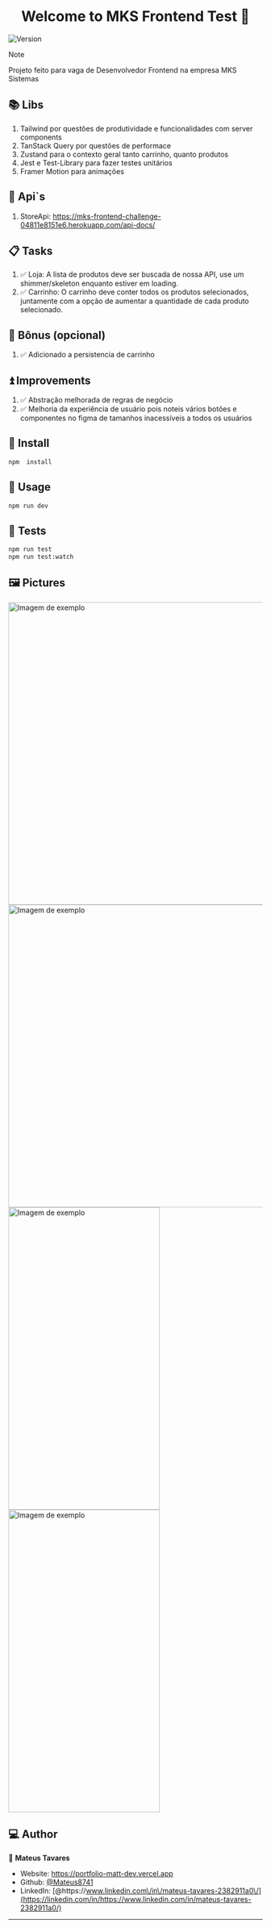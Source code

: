 <h1 align="center">Welcome to MKS Frontend Test 👋</h1>
<p>
  <img alt="Version" src="https://img.shields.io/badge/version-1.0.0-blue.svg?cacheSeconds=2592000" />
</p>

> [!NOTE]
> Projeto feito para vaga de Desenvolvedor Frontend na empresa MKS Sistemas


## 📚 Libs

1. Tailwind por questões de produtividade e funcionalidades com server components
2. TanStack Query por questões de performace
3. Zustand para o contexto geral tanto carrinho, quanto produtos
4. Jest e Test-Library para fazer testes unitários
5. Framer Motion para animações

## 📄 Api`s
1. StoreApi: https://mks-frontend-challenge-04811e8151e6.herokuapp.com/api-docs/

## 📋 Tasks
1. ✅ Loja: A lista de produtos deve ser buscada de nossa API, use um shimmer/skeleton enquanto estiver em loading.
2. ✅ Carrinho: O carrinho deve conter todos os produtos selecionados, juntamente com a opção de aumentar a quantidade de cada produto selecionado.

## 🎁 Bônus (opcional)
1. ✅ Adicionado a persistencia de carrinho

## ⏫ Improvements
1. ✅ Abstração melhorada de regras de negócio
2. ✅ Melhoria da experiência de usuário pois noteis vários botões e componentes no figma de tamanhos inacessíveis a todos os usuários

## 🚀 Install

```sh
npm  install
```

## 📱 Usage

```sh
npm run dev
```

## 🧪 Tests

```sh
npm run test
npm run test:watch
```

## 🖼️ Pictures

<img src="https://github.com/Mateus8741/challenge-frontend-mks/assets/62652109/40b1ba5f-c830-4c5f-bd9f-25eee699fa01" alt="Imagem de exemplo" height="600">

<img src="https://github.com/Mateus8741/challenge-frontend-mks/assets/62652109/70eb1c5d-4d03-4fe9-b34d-f3e2cd30f72e" alt="Imagem de exemplo" height="600">

<img src="https://github.com/Mateus8741/challenge-frontend-mks/assets/62652109/a2801641-be14-42c7-bd47-43863ff772af" alt="Imagem de exemplo" width="300" height="600">

<img src="https://github.com/Mateus8741/challenge-frontend-mks/assets/62652109/a970cb5a-b21a-4486-b7f2-64ce45c1d7bf" alt="Imagem de exemplo" width="300" height="600">


## 💻 Author

👤 **Mateus Tavares**

- Website: https://portfolio-matt-dev.vercel.app
- Github: [@Mateus8741](https://github.com/Mateus8741)
- LinkedIn: [@https:\/\/www.linkedin.com\/in\/mateus-tavares-2382911a0\/](https://linkedin.com/in/https://www.linkedin.com/in/mateus-tavares-2382911a0/)
****
